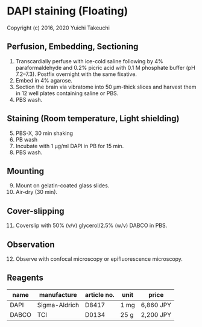 
# DAPI staining (Floating)
Copyright (c) 2016, 2020 Yuichi Takeuchi

## Perfusion, Embedding, Sectioning
1. Transcardially perfuse with ice-cold saline following by 4% paraformaldehyde and 0.2% picric acid with 0.1 M phosphate buffer (pH 7.2–7.3). Postfix overnight with the same fixative.
2. Embed in 4% agarose.
3. Section the brain via vibratome into 50 µm-thick slices and harvest them in 12 well plates containing saline or PBS.
4. PBS wash.

## Staining (Room temperature, Light shielding)
5. PBS-X, 30 min shaking
6. PB wash
7. Incubate with 1 µg/ml DAPI in PB for 15 min.
8. PBS wash.

## Mounting
9. Mount on gelatin-coated glass slides.
10. Air-dry (30 min).

## Cover-slipping
11. Coverslip with 50% (v/v) glycerol/2.5% (w/v) DABCO in PBS.

## Observation
12. Observe with confocal microscopy or epifluorescence microscopy.

## Reagents
| name  | manufacture   | article no. | unit | price     |
| ----- | ------------- | ----------- | ---- | --------- |
| DAPI  | Sigma-Aldrich | D8417       | 1 mg | 6,860 JPY |
| DABCO | TCI           | D0134       | 25 g | 2,200 JPY |
